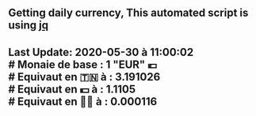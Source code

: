## Getting daily currency, This automated script is using [jq](https://stedolan.github.io/jq/)
## Last Update:  2020-05-30 à 11:00:02 </br># Monaie de base : 1 "EUR" 💶 </br> # Equivaut en 🇹🇳 à :  3.191026 </br> # Equivaut en 💵 à : 1.1105</br> # Equivaut en 🐱‍💻 à :  0.000116
